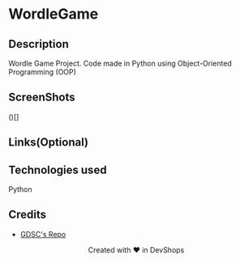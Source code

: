 # WordleGame

## Description
Wordle Game Project. Code made in Python using Object-Oriented Programming (OOP)

## ScreenShots
()[]

## Links(Optional)

## Technologies used
Python

## Credits
- [GDSC's Repo](https://github.com/USFGDSC/Py-wordle)


<p align=center>
Created with ❤️ in DevShops
</p>
